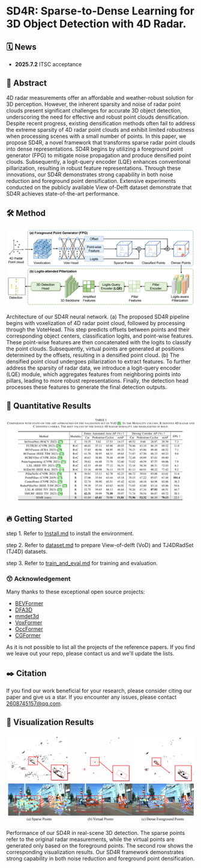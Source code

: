 
# SD4R: Sparse-to-Dense Learning for 3D Object Detection with 4D Radar.

## 🗓️ News

- **2025.7.2** ITSC acceptance

## 📜 Abstract
 
4D radar measurements offer an affordable and weather-robust solution for 3D perception. However, the inherent
sparsity and noise of radar point clouds present significant challenges for accurate 3D object detection, underscoring the
need for effective and robust point clouds densification. Despite recent progress, existing densification methods often fail to address the extreme sparsity of 4D radar point clouds and exhibit limited robustness when processing scenes with a small number of points. In this paper, we propose SD4R, a novel framework that transforms sparse radar point clouds into dense representations. SD4R begins by utilizing a foreground point generator (FPG) to mitigate noise propagation and produce densified point clouds. Subsequently, a logit-query encoder (LQE) enhances conventional pillarization, resulting in robust feature representations. Through these innovations, our SD4R demonstrates strong capability in both noise reduction and foreground point densification. Extensive experiments conducted on the publicly available View of-Delft dataset demonstrate that SD4R achieves state-of-the-art performance.

## 🛠️ Method

![overview](./docs/all_Figures/Framework.png)

Architecture of our SD4R neural network.
(a)  The proposed SD4R pipeline begins with voxelization of 4D radar point cloud, followed by processing through the VoteHead. This step predicts offsets between points and their corresponding object centers, classification logits, and point-wise features. These point-wise features are then concatenated with the logits to classify the point clouds. Subsequently, virtual points are generated at positions determined by the offsets, resulting in a densified point cloud. 
(b)  The densified point cloud undergoes pillarization to extract features. To further address the sparsity of radar data, we introduce a logit-query encoder (LQE) module, which aggregates features from neighboring points into pillars, leading to more robust representations. Finally, the detection head processes these features to generate the final detection outputs.

## 🍁 Quantitative Results

![View-of-Delft](./docs/all_Figures/Tab-VoD.png)

## 🔥 Getting Started

step 1. Refer to [Install.md](./docs/Guidance/Install.md) to install the environment.

step 2. Refer to [dataset.md](./docs/Guidance/dataset.md) to prepare View-of-delft (VoD) and TJ4DRadSet (TJ4D) datasets.

step 3. Refer to [train_and_eval.md](./docs/Guidance/train_and_eval.md) for training and evaluation.


### 😙 Acknowledgement

Many thanks to these exceptional open source projects:
- [BEVFormer](https://github.com/fundamentalvision/BEVFormer)
- [DFA3D](https://github.com/IDEA-Research/3D-deformable-attention.git)
- [mmdet3d](https://github.com/open-mmlab/mmdetection3d)
- [VoxFormer](https://github.com/NVlabs/VoxFormer.git)
- [OccFormer](https://github.com/zhangyp15/OccFormer.git)
- [CGFormer](https://github.com/pkqbajng/CGFormer)

As it is not possible to list all the projects of the reference papers. If you find we leave out your repo, please contact us and we'll update the lists.

## ✒️ Citation

If you find our work beneficial for your research, please consider citing our paper and give us a star. If you encounter any issues, please contact 2608745157@qq.com.

## 🐸 Visualization Results

![View-of-Delft](./docs/all_Figures/Visualization.png)

Performance of our SD4R in real-scene 3D detection. The sparse points refer to the original radar measurements, while the virtual points are generated only based on the foreground points. The second row shows the corresponding visualization results. Our SD4R framework demonstrates strong capability in both noise reduction and foreground point densification.


